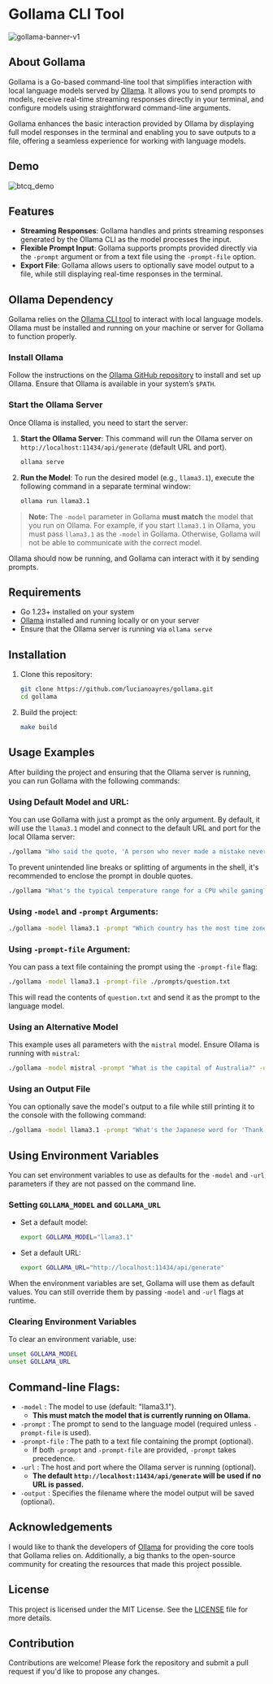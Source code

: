 # Gollama CLI Tool

![gollama-banner-v1](https://github.com/user-attachments/assets/6dec07fd-2adb-4eb8-8e67-5b2d9445c209)

## About Gollama

Gollama is a Go-based command-line tool that simplifies interaction with local language models served by [Ollama](https://github.com/jmorganca/ollama). It allows you to send prompts to models, receive real-time streaming responses directly in your terminal, and configure models using straightforward command-line arguments.

Gollama enhances the basic interaction provided by Ollama by displaying full model responses in the terminal and enabling you to save outputs to a file, offering a seamless experience for working with language models.

## Demo

![btcq_demo](https://github.com/user-attachments/assets/180b8196-d1d2-44b9-95f3-19deeed4d808)

## Features

-   **Streaming Responses**: Gollama handles and prints streaming responses generated by the Ollama CLI as the model processes the input.
-   **Flexible Prompt Input**: Gollama supports prompts provided directly via the `-prompt` argument or from a text file using the `-prompt-file` option.
-   **Export File**: Gollama allows users to optionally save model output to a file, while still displaying real-time responses in the terminal.

## Ollama Dependency

Gollama relies on the [Ollama CLI tool](https://github.com/jmorganca/ollama) to interact with local language models. Ollama must be installed and running on your machine or server for Gollama to function properly.

### Install Ollama

Follow the instructions on the [Ollama GitHub repository](https://github.com/jmorganca/ollama) to install and set up Ollama. Ensure that Ollama is available in your system’s `$PATH`.

### Start the Ollama Server

Once Ollama is installed, you need to start the server:

1. **Start the Ollama Server**: This command will run the Ollama server on `http://localhost:11434/api/generate` (default URL and port).

    ```bash
    ollama serve
    ```

2. **Run the Model**: To run the desired model (e.g., `llama3.1`), execute the following command in a separate terminal window:

    ```bash
    ollama run llama3.1
    ```

> **Note:** The `-model` parameter in Gollama **must match** the model that you run on Ollama. For example, if you start `llama3.1` in Ollama, you must pass `llama3.1` as the `-model` in Gollama. Otherwise, Gollama will not be able to communicate with the correct model.

Ollama should now be running, and Gollama can interact with it by sending prompts.

## Requirements

-   Go 1.23+ installed on your system
-   [Ollama](https://github.com/jmorganca/ollama) installed and running locally or on your server
-   Ensure that the Ollama server is running via `ollama serve`

## Installation

1. Clone this repository:

    ```bash
    git clone https://github.com/lucianoayres/gollama.git
    cd gollama
    ```

2. Build the project:

    ```bash
    make build
    ```

## Usage Examples

After building the project and ensuring that the Ollama server is running, you can run Gollama with the following commands:

### Using Default Model and URL:

You can use Gollama with just a prompt as the only argument. By default, it will use the `llama3.1` model and connect to the default URL and port for the local Ollama server:

```bash
./gollama "Who said the quote, 'A person who never made a mistake never tried anything new'?"
```

To prevent unintended line breaks or splitting of arguments in the shell, it's recommended to enclose the prompt in double quotes.

```bash
./gollama "What's the typical temperature range for a CPU while gaming?"
```

### Using `-model` and `-prompt` Arguments:

```bash
./gollama -model llama3.1 -prompt "Which country has the most time zones?"
```

### Using `-prompt-file` Argument:

You can pass a text file containing the prompt using the `-prompt-file` flag:

```bash
./gollama -model llama3.1 -prompt-file ./prompts/question.txt
```

This will read the contents of `question.txt` and send it as the prompt to the language model.

### Using an Alternative Model

This example uses all parameters with the `mistral` model. Ensure Ollama is running with `mistral`:

```bash
./gollama -model mistral -prompt "What is the capital of Australia?" -url http://localhost:55555/api/generate -output result.txt
```

### Using an Output File

You can optionally save the model's output to a file while still printing it to the console with the following command:

```bash
./gollama -model llama3.1 -prompt "What's the Japanese word for 'Thank you'?" -output answer.txt
```

## Using Environment Variables

You can set environment variables to use as defaults for the `-model` and `-url` parameters if they are not passed on the command line.

### Setting `GOLLAMA_MODEL` and `GOLLAMA_URL`

-   Set a default model:

    ```bash
    export GOLLAMA_MODEL="llama3.1"
    ```

-   Set a default URL:

    ```bash
    export GOLLAMA_URL="http://localhost:11434/api/generate"
    ```

When the environment variables are set, Gollama will use them as default values. You can still override them by passing `-model` and `-url` flags at runtime.

### Clearing Environment Variables

To clear an environment variable, use:

```bash
unset GOLLAMA_MODEL
unset GOLLAMA_URL
```

## Command-line Flags:

-   `-model` : The model to use (default: "llama3.1").
    -   **This must match the model that is currently running on Ollama.**
-   `-prompt` : The prompt to send to the language model (required unless `-prompt-file` is used).
-   `-prompt-file` : The path to a text file containing the prompt (optional).
    -   If both `-prompt` and `-prompt-file` are provided, `-prompt` takes precedence.
-   `-url` : The host and port where the Ollama server is running (optional).
    -   **The default `http://localhost:11434/api/generate` will be used if no URL is passed.**
-   `-output` : Specifies the filename where the model output will be saved (optional).

## Acknowledgements

I would like to thank the developers of [Ollama](https://github.com/jmorganca/ollama) for providing the core tools that Gollama relies on. Additionally, a big thanks to the open-source community for creating the resources that made this project possible.

## License

This project is licensed under the MIT License. See the [LICENSE](LICENSE) file for more details.

## Contribution

Contributions are welcome! Please fork the repository and submit a pull request if you'd like to propose any changes.
